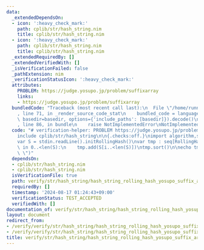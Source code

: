 ```yaml
---
data:
  _extendedDependsOn:
  - icon: ':heavy_check_mark:'
    path: cplib/str/hash_string.nim
    title: cplib/str/hash_string.nim
  - icon: ':heavy_check_mark:'
    path: cplib/str/hash_string.nim
    title: cplib/str/hash_string.nim
  _extendedRequiredBy: []
  _extendedVerifiedWith: []
  _isVerificationFailed: false
  _pathExtension: nim
  _verificationStatusIcon: ':heavy_check_mark:'
  attributes:
    PROBLEM: https://judge.yosupo.jp/problem/suffixarray
    links:
    - https://judge.yosupo.jp/problem/suffixarray
  bundledCode: "Traceback (most recent call last):\n  File \"/home/runner/.local/lib/python3.10/site-packages/onlinejudge_verify/documentation/build.py\"\
    , line 71, in _render_source_code_stat\n    bundled_code = language.bundle(stat.path,\
    \ basedir=basedir, options={'include_paths': [basedir]}).decode()\n  File \"/home/runner/.local/lib/python3.10/site-packages/onlinejudge_verify/languages/nim.py\"\
    , line 86, in bundle\n    raise NotImplementedError\nNotImplementedError\n"
  code: "# verification-helper: PROBLEM https://judge.yosupo.jp/problem/suffixarray\n\
    include cplib/str/hash_string\n\n{.checks:off.}\nimport algorithm,sequtils,strutils\n\
    var S = stdin.readLine().initRollingHash()\nvar tmp : seq[RollingHash]\nfor i\
    \ in 0..<len(S):\n    tmp.add(S[i..<len(S)])\ntmp.sort()\n\necho tmp.mapit(it.l).join(\"\
    \ \")"
  dependsOn:
  - cplib/str/hash_string.nim
  - cplib/str/hash_string.nim
  isVerificationFile: true
  path: verify/str/hash_string/hash_string_rolling_hash_yosupo_suffix_array_test.nim
  requiredBy: []
  timestamp: '2024-08-17 01:24:43+09:00'
  verificationStatus: TEST_ACCEPTED
  verifiedWith: []
documentation_of: verify/str/hash_string/hash_string_rolling_hash_yosupo_suffix_array_test.nim
layout: document
redirect_from:
- /verify/verify/str/hash_string/hash_string_rolling_hash_yosupo_suffix_array_test.nim
- /verify/verify/str/hash_string/hash_string_rolling_hash_yosupo_suffix_array_test.nim.html
title: verify/str/hash_string/hash_string_rolling_hash_yosupo_suffix_array_test.nim
---
```

